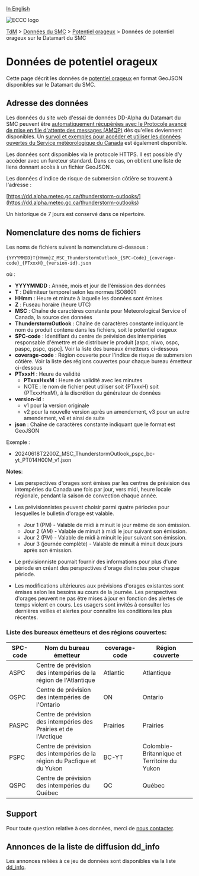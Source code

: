 [In English](readme_thunderstorm-outlooks-datamart_en.md)

![ECCC logo](../../img_eccc-logo.png)

[TdM](../../readme_fr.md) > [Données du SMC](../readme_fr.md) > [Potentiel orageux](readme_thunderstorm-outlooks_fr.md) > Données de potentiel orageux sur le Datamart du SMC

# Données de potentiel orageux

Cette page décrit les données de [potentiel orageux](readme_thunderstorm-outlooks_fr.md) en format GeoJSON disponibles sur le Datamart du SMC.

## Adresse des données 

Les données du site web d'essai de données DD-Alpha du Datamart du SMC peuvent être [automatiquement récupérées avec le Protocole avancé de mise en file d'attente des messages (AMQP)](../../msc-datamart/amqp_fr.md) dès qu'elles deviennent disponibles. Un [survol et exemples pour accéder et utiliser les données ouvertes du Service météorologique du Canada](../../usage/readme_fr.md) est également disponible.

Les données sont disponibles via le protocole HTTPS. Il est possible d’y accéder avec un fureteur standard. Dans ce cas, on obtient une liste de liens donnant accès à un fichier GeoJSON.

Les données d'indice de risque de submersion côtière se trouvent à l'adresse :

[https://dd.alpha.meteo.gc.ca/thunderstorm-outlooks/](https://dd.alpha.meteo.gc.ca/thunderstorm-outlooks)

Un historique de 7 jours est conservé dans ce répertoire.

## Nomenclature des noms de fichiers 

Les noms de fichiers suivent la nomenclature ci-dessous :

`{YYYYMMDD}T{HHmm}Z_MSC_ThunderstormOutlook_{SPC-Code}_{coverage-code}_{PTxxxH}_{version-id}.json`

où :

* __YYYYMMDD__ : Année, mois et jour de l'émission des données
* __T__ : Délimiteur temporel selon les normes ISO8601
* __HHmm__ : Heure et minute à laquelle les données sont émises
* __Z__ : Fuseau horaire (heure UTC)
* __MSC__ : Chaîne de caractères constante pour Meteorological Service of Canada, la source des données
* __ThunderstormOutlook__ : Chaîne de caractères constante indiquant le nom du produit contenu dans les fichiers, soit le potentiel orageux
* __SPC-code__ : Identifiant du centre de prévision des intempéries responsable d'émettre et de distribuer le produit [aspc, nlwo, ospc, paspc, pspc, qspc]. Voir la liste des bureaux émetteurs ci-dessous
* __coverage-code__ : Région couverte pour l'indice de risque de submersion côtière. Voir la liste des régions couvertes pour chaque bureau émetteur ci-dessous
* __PTxxxH__ : Heure de validité 
     * __PTxxxHxxM__ : Heure de validité avec les minutes 
     * NOTE : le nom de fichier peut utiliser soit {PTxxxH} soit {PTxxxHxxM}, à la discrétion du générateur de données
* __version-id__ : 
     * v1 pour la version originale
     * v2 pour la nouvelle version après un amendement, v3 pour un autre amendement, v4 et ainsi de suite
* __json__ : Chaîne de caractères constante indiquant que le format est GeoJSON

Exemple :

* 20240618T2200Z_MSC_ThunderstormOutlook_pspc_bc-yt_PT014H00M_v1.json

**Notes**:

* Les perspectives d'orages sont émises par les centres de prévision des intempéries du Canada une fois par jour, vers midi, heure locale régionale, pendant la saison de convection chaque année. 

* Les prévisionnistes peuvent choisir parmi quatre périodes pour lesquelles le bulletin d'orage est valable.
     * Jour 1 (PM) - Valable de midi à minuit le jour même de son émission.
     * Jour 2 (AM) - Valable de minuit à midi le jour suivant son émission.
     * Jour 2 (PM) - Valable de midi à minuit le jour suivant son émission.
     * Jour 3 (journée complète) - Valable de minuit à minuit deux jours après son émission.

* Le prévisionniste pourrait fournir des informations pour plus d'une période en créant des perspectives d'orage distinctes pour chaque période.

* Les modifications ultérieures aux prévisions d'orages existantes sont émises selon les besoins au cours de la journée. Les perspectives d'orages peuvent ne pas être mises à jour en fonction des alertes de temps violent en cours. Les usagers sont invités à consulter les dernières veilles et alertes pour connaître les conditions les plus récentes.

### Liste des bureaux émetteurs et des régions couvertes:

| SPC-code | Nom du bureau émetteur | coverage-code | Région couverte |
| ------ | ------ | ------ | ------ |
| ASPC | Centre de prévision des intempéries de la région de l'Atlantique | Atlantic | Atlantique |
| OSPC | Centre de prévision des intempéries de l'Ontario | ON | Ontario |
| PASPC| Centre de prévision des intempéries des Prairies et de l'Arctique | Prairies | Prairies |
| PSPC | Centre de prévision des intempéries de la région du Pacfique et du Yukon | BC-YT | Colombie-Britannique et Territoire du Yukon |
| QSPC | Centre de prévision des intempéries du Québec | QC | Québec |

## Support

Pour toute question relative à ces données, merci de [nous contacter](https://weather.gc.ca/mainmenu/contact_us_f.html).

## Annonces de la liste de diffusion dd_info 

Les annonces reliées à ce jeu de données sont disponibles via la liste [dd_info](https://comm.collab.science.gc.ca/mailman3/postorius/lists/dd_info/).
